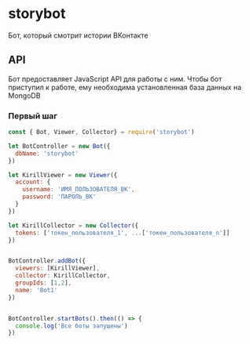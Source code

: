 # storybot
Бот, который смотрит истории ВКонтакте

## API

Бот предоставляет JavaScript API для работы с ним. Чтобы бот приступил к работе, ему необходима установленная база данных на MongoDB


### Первый шаг
```javascript
const { Bot, Viewer, Collector} = require('storybot')

let BotController = new Bot({
  dbName: 'storybot'
})

let KirillViewer = new Viewer({
  account: {
    username: 'ИМЯ_ПОЛЬЗОВАТЕЛЯ_ВК',
    password: 'ПАРОЛЬ_ВК'
  }
})

let KirillCollector = new Collector({
  tokens: ['токен_пользователя_1', ...['токен_пользователя_n']]
})


BotController.addBot({
  viewers: [KirillViewer],
  collector: KirillCollector,
  groupIds: [1,2],
  name: 'Bot1'
})


BotController.startBots().then(() => {
  console.log('Все боты запущены')
})

```
